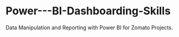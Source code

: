 # Power---BI-Dashboarding-Skills
Data Manipulation and Reporting with Power BI for Zomato Projects.
